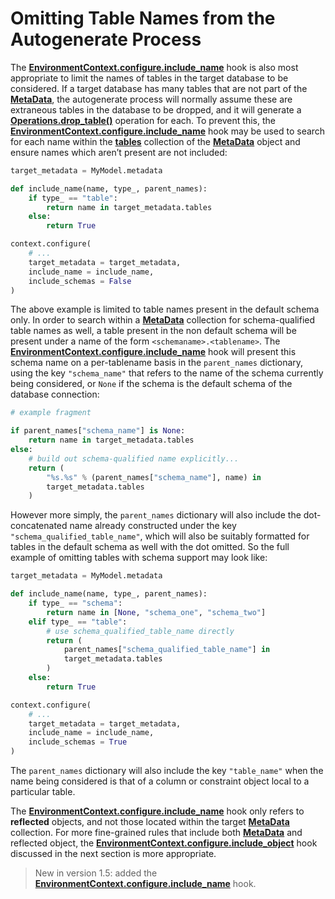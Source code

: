 # Omitting Table Names from the Autogenerate Process

[EnvironmentContext.configure.include_name]: http://localhost:3002/en/api/runtime.html#alembic.runtime.environment.EnvironmentContext.configure.params.include_name
[EnvironmentContext.configure.include_object]: http://localhost:3002/en/api/runtime.html#alembic.runtime.environment.EnvironmentContext.configure.params.include_object
[Operations.drop_table()]: http://localhost:3002/en/ops.html#alembic.operations.Operations.drop_table
[MetaData]: https://docs.sqlalchemy.org/en/14/core/metadata.html#sqlalchemy.schema.MetaData
[tables]: https://docs.sqlalchemy.org/en/14/core/metadata.html#sqlalchemy.schema.MetaData.tables

The **[EnvironmentContext.configure.include_name]** hook is also most appropriate to limit the names of tables in the target database to be considered. If a target database has many tables that are not part of the **[MetaData]**, the autogenerate process will normally assume these are extraneous tables in the database to be dropped, and it will generate a **[Operations.drop_table()]** operation for each. To prevent this, the **[EnvironmentContext.configure.include_name]** hook may be used to search for each name within the **[tables]** collection of the **[MetaData]** object and ensure names which aren’t present are not included:

```python
target_metadata = MyModel.metadata

def include_name(name, type_, parent_names):
    if type_ == "table":
        return name in target_metadata.tables
    else:
        return True

context.configure(
    # ...
    target_metadata = target_metadata,
    include_name = include_name,
    include_schemas = False
)
```

The above example is limited to table names present in the default schema only. In order to search within a **[MetaData]** collection for schema-qualified table names as well, a table present in the non default schema will be present under a name of the form `<schemaname>.<tablename>`. The **[EnvironmentContext.configure.include_name]** hook will present this schema name on a per-tablename basis in the `parent_names` dictionary, using the key `"schema_name"` that refers to the name of the schema currently being considered, or `None` if the schema is the default schema of the database connection:

```python
# example fragment

if parent_names["schema_name"] is None:
    return name in target_metadata.tables
else:
    # build out schema-qualified name explicitly...
    return (
        "%s.%s" % (parent_names["schema_name"], name) in
        target_metadata.tables
    )
```

However more simply, the `parent_names` dictionary will also include the dot-concatenated name already constructed under the key `"schema_qualified_table_name"`, which will also be suitably formatted for tables in the default schema as well with the dot omitted. So the full example of omitting tables with schema support may look like:

```python
target_metadata = MyModel.metadata

def include_name(name, type_, parent_names):
    if type_ == "schema":
        return name in [None, "schema_one", "schema_two"]
    elif type_ == "table":
        # use schema_qualified_table_name directly
        return (
            parent_names["schema_qualified_table_name"] in
            target_metadata.tables
        )
    else:
        return True

context.configure(
    # ...
    target_metadata = target_metadata,
    include_name = include_name,
    include_schemas = True
)
```

The `parent_names` dictionary will also include the key `"table_name"` when the name being considered is that of a column or constraint object local to a particular table.

The **[EnvironmentContext.configure.include_name]** hook only refers to **reflected** objects, and not those located within the target **[MetaData]** collection. For more fine-grained rules that include both **[MetaData]** and reflected object, the **[EnvironmentContext.configure.include_object]** hook discussed in the next section is more appropriate.

> New in version 1.5: added the **[EnvironmentContext.configure.include_name]** hook.

